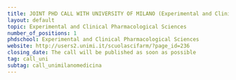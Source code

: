 ```yaml
---
title: JOINT PHD CALL WITH UNIVERSITY OF MILANO (Experimental and Clinical Pharmacological Sciences), ITALY  
layout: default
topic: Experimental and Clinical Pharmacological Sciences
number_of_positions: 1
phdschool: Experimental and Clinical Pharmacological Sciences
website: http://users2.unimi.it/scuolascifarm/?page_id=236
closing_date: The call will be published as soon as possible
tag: call_uni
subtag: call_unimilanomedicina 
---
```

